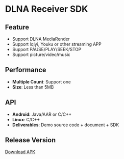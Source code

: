 # DLNA Receiver SDK

## Feature

* Support DLNA MediaRender     
* Support Iqiyi, Youku or other streaming APP          
* Support PAUSE/PLAY/SEEK/STOP     
* Support picture/video/music                               

## Performance       

* **Multiple Count**: Support one                            
* **Size**: Less than 5MB                

## API

* **Android**: Java/AAR or C/C++              
* **Linux**: C/C++     
* **Deliverables**: Demo source code + document + SDK                       

## Release Version              
   
[Download APK](https://github.com/WirelessPresentation/WirelessDisplay/releases/download/latest/BJCastTV.apk)


